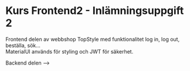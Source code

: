 # Kurs Frontend2 - Inlämningsuppgift 2
Frontend delen av webbshop TopStyle med funktionalitet log in, log out, beställa, sök...  
MaterialUI används för styling och JWT för säkerhet.  

Backend delen --> 
